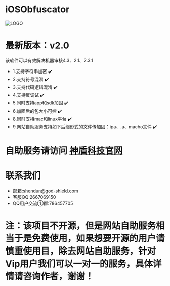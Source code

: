 # iOSObfuscator

![LOGO](https://github.com/godshield/iOSObfuscator/blob/master/logo.png)

# 最新版本：v2.0
该软件可以有效解决机器审核4.3、2.1、2.3.1

* 1.支持字符串加密  ✔️
* 2.支持符号混淆  ✔️
* 3.支持代码逻辑混淆   ✔️
* 4.支持反调试  ✔️
* 5.同时支持app和sdk加固 ✔️
* 6.加固后的包大小可控 ✔️
* 8.同时支持mac和linux平台 ✔️
* 9.网站自助服务支持如下后缀形式的文件传加固：ipa、.a、macho文件 ✔️


# 自助服务请访问 [神盾科技官网](http://www.god-shield.com)

# 联系我们
* 邮箱:shendun@god-shield.com 
* 客服QQ:2667069150
* QQ用户交流①群:786457705



# 注：该项目不开源，但是网站自助服务相当于是免费使用，如果想要开源的用户请慎重使用目，除去网站自助服务，针对Vip用户我们可以一对一的服务，具体详情请咨询作者，谢谢！